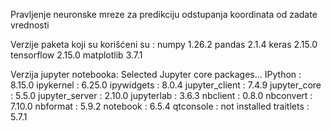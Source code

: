 Pravljenje neuronske mreze za predikciju odstupanja koordinata od zadate vrednosti

Verzije paketa koji su korišćeni su :
numpy 1.26.2
pandas 2.1.4
keras 2.15.0
tensorflow 2.15.0
matplotlib 3.7.1

Verzija jupyter notebooka:
Selected Jupyter core packages...
IPython          : 8.15.0
ipykernel        : 6.25.0
ipywidgets       : 8.0.4
jupyter_client   : 7.4.9
jupyter_core     : 5.5.0
jupyter_server   : 2.10.0
jupyterlab       : 3.6.3
nbclient         : 0.8.0
nbconvert        : 7.10.0
nbformat         : 5.9.2
notebook         : 6.5.4
qtconsole        : not installed
traitlets        : 5.7.1